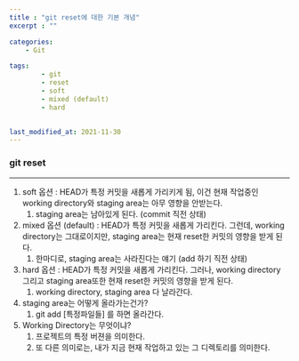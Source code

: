 ```yaml
---
title : "git reset에 대한 기본 개념"
excerpt : ""

categories:
    - Git

tags:
        - git
        - reset
        - soft
        - mixed (default)
        - hard

        
last_modified_at: 2021-11-30
---
```



### git reset

---

1. soft 옵션 : HEAD가 특정 커밋을 새롭게 가리키게 됨,  이건 현재 작업중인 working directory와 staging area는 아무 영향을 안받는다. 
    1. staging area는 남아있게 된다. (commit 직전 상태)
2. mixed 옵션 (default) : HEAD가 특정 커밋을 새롭게 가리킨다. 그런데, working directory는 그대로이지만, staging area는 현재 reset한 커밋의 영향을 받게 된다. 
    1. 한마디로, staging area는 사라진다는 얘기 (add 하기 직전 상태)
3. hard 옵션 : HEAD가 특정 커밋을 새롭게 가리킨다. 그러나, working directory 그리고 staging area또한 현재 reset한 커밋의 영향을 받게 된다.
    1. working directory, staging area 다 날라간다.
4. staging area는 어떻게 올라가는건가?
    1. git add [특정파일들] 를 하면 올라간다.
5. Working Directory는 무엇이냐?
    1. 프로젝트의 특정 버젼을 의미한다.
    2. 또 다른 의미로는, 내가 지금 현재 작업하고 있는 그 디렉토리를 의미한다.